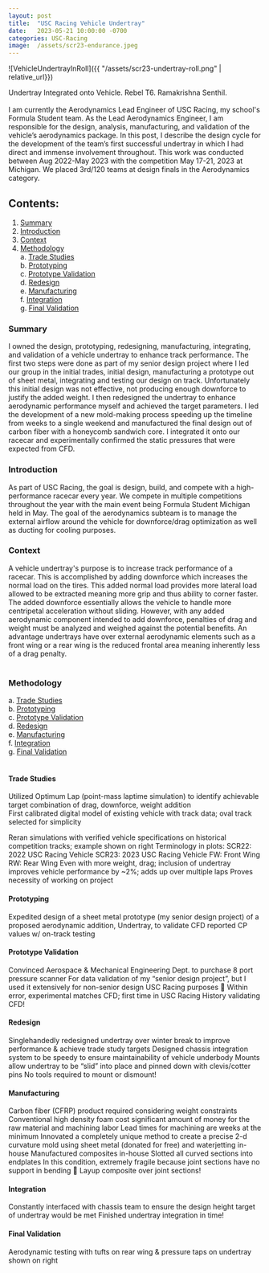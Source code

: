 ```yaml
---
layout: post
title:  "USC Racing Vehicle Undertray"
date:   2023-05-21 10:00:00 -0700
categories: USC-Racing
image:  /assets/scr23-endurance.jpeg
---
```


![VehicleUndertrayInRoll]({{ "/assets/scr23-undertray-roll.png" | relative_url}})
<figcaption>Undertray Integrated onto Vehicle. Rebel T6. Ramakrishna Senthil.</figcaption>
<br>
I am currently the Aerodynamics Lead Engineer of USC Racing, my school's Formula Student team. As the Lead Aerodynamics Engineer, I am responsible for the design, analysis, manufacturing, and validation of the vehicle’s aerodynamics package. In this post, I describe the design cycle for the development of the team’s first successful undertray in which I had direct and immense involvement throughout. This work was conducted between Aug 2022-May 2023 with the competition May 17-21, 2023 at Michigan. We placed 3rd/120 teams at design finals in the Aerodynamics category.

## Contents:
1. [Summary](#summary)
2. [Introduction](#introduction)
3. [Context](#context)
4. [Methodology](#methodology)<br>
    a. [Trade Studies](#trade-studies)<br>
    b. [Prototyping](#prototyping)<br>
    c. [Prototype Validation](#prototype-validation)<br>
    d. [Redesign](#redesign)<br>
    e. [Manufacturing](#manufacturing)<br>
    f. [Integration](#integration)<br>
    g. [Final Validation](#final-validation)<br>

### Summary
I owned the design, prototyping, redesigning, manufacturing, integrating, and validation of a vehicle undertray to enhance track performance. The first two steps were done as part of my senior design project where I led our group in the initial trades, initial design, manufacturing a prototype out of sheet metal, integrating and testing our design on track. Unfortunately this initial design was not effective, not producing enough downforce to justify the added weight. I then redesigned the undertray to enhance aerodynamic performance myself and achieved the target parameters. I led the development of a new mold-making process speeding up the timeline from weeks to a single weekend and manufactured the final design out of carbon fiber with a honeycomb sandwich core. I integrated it onto our racecar and experimentally confirmed the static pressures that were expected from CFD. 
<br>

### Introduction
As part of USC Racing, the goal is design, build, and compete with a high-performance racecar every year. We compete in multiple competitions throughout the year with the main event being Formula Student Michigan held in May. The goal of the aerodynamics subteam is to manage the external airflow around the vehicle for downforce/drag optimization as well as ducting for cooling purposes. 
<br>

### Context
A vehicle undertray's purpose is to increase track performance of a racecar. This is accomplished by adding downforce which increases the normal load on the tires. This added normal load provides more lateral load allowed to be extracted meaning more grip and thus ability to corner faster. The added downforce essentially allows the vehicle to handle more centripetal acceleration without sliding. However, with any added aerodynamic component intended to add downforce, penalties of drag and weight must be analyzed and weighed against the potential benefits. An advantage undertrays have over external aerodynamic elements such as a front wing or a rear wing is the reduced frontal area meaning inherently less of a drag penalty.   
<br>

### Methodology
a. [Trade Studies](#trade-studies)<br>
b. [Prototyping](#prototyping)<br>
c. [Prototype Validation](#prototype-validation)<br>
d. [Redesign](#redesign)<br>
e. [Manufacturing](#manufacturing)<br>
f. [Integration](#integration)<br>
g. [Final Validation](#final-validation)<br>
<br>

#### Trade Studies
Utilized Optimum Lap (point-mass laptime simulation) to identify achievable target combination of drag, downforce, weight addition
<br>
First calibrated digital model of existing vehicle with track data; oval track selected for simplicity

Reran simulations with verified vehicle specifications on historical competition tracks; example shown on right
Terminology in plots:
SCR22: 2022 USC Racing Vehicle
SCR23: 2023 USC Racing Vehicle
FW: Front Wing
RW: Rear Wing
Even with more weight, drag; inclusion of undertray improves vehicle performance by ~2%; adds up over multiple laps
Proves necessity of working on project
<br>

#### Prototyping
Expedited design of a sheet metal prototype (my senior design project) of a proposed aerodynamic addition, Undertray, to validate CFD reported CP values w/ on-track testing
<br>

#### Prototype Validation
Convinced Aerospace & Mechanical Engineering Dept. to purchase 8 port pressure scanner
For data validation of my “senior design project”, but I used it extensively for non-senior design USC Racing purposes 
Within error, experimental matches CFD; first time in USC Racing History validating CFD!
<br>

#### Redesign
Singlehandedly redesigned undertray over winter break to improve performance & achieve trade study targets
Designed chassis integration system to be speedy to ensure maintainability of vehicle underbody
Mounts allow undertray to be “slid” into place and pinned down with clevis/cotter pins
No tools required to mount or dismount!
<br>

#### Manufacturing
Carbon fiber (CFRP) product required considering weight constraints
Conventional high density foam cost significant amount of money for the raw material and machining labor
Lead times for machining are weeks at the minimum
Innovated a completely unique method to create a precise 2-d curvature mold using sheet metal (donated for free) and waterjetting in-house
Manufactured composites in-house
Slotted all curved sections into endplates
In this condition, extremely fragile because joint sections have no support in bending  Layup composite over joint sections!
<br>

#### Integration
Constantly interfaced with chassis team to ensure the design height target of undertray would be met
Finished undertray integration in time!
<br>

#### Final Validation
Aerodynamic testing with tufts on rear wing & pressure taps on undertray shown on right